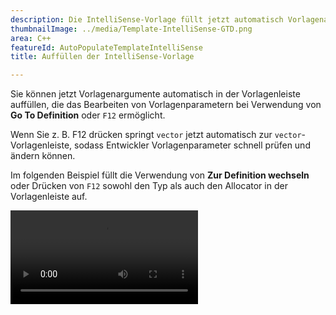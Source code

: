 ```yaml
---
description: Die IntelliSense-Vorlage füllt jetzt automatisch Vorlagenargumente mithilfe von Go To Definition (F12) auf.
thumbnailImage: ../media/Template-IntelliSense-GTD.png
area: C++
featureId: AutoPopulateTemplateIntelliSense
title: Auffüllen der IntelliSense-Vorlage

---
```



Sie können jetzt Vorlagenargumente automatisch in der Vorlagenleiste auffüllen, die das Bearbeiten von Vorlagenparametern bei Verwendung von **Go To Definition** oder `F12` ermöglicht.

Wenn Sie z. B. F12 drücken springt `vector` jetzt automatisch zur `vector`-Vorlagenleiste, sodass Entwickler Vorlagenparameter schnell prüfen und ändern können.

Im folgenden Beispiel füllt die Verwendung von **Zur Definition wechseln** oder Drücken von `F12` sowohl den Typ als auch den Allocator in der Vorlagenleiste auf.

![Automatisches Auffüllen der IntelliSense-Vorlage](../media/Template-IntelliSense-GTD.mp4)
